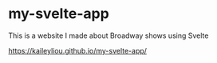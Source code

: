 # my-svelte-app

This is a website I made about Broadway shows using Svelte

https://kaileyliou.github.io/my-svelte-app/